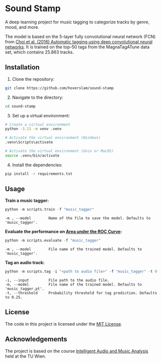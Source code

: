 # Sound Stamp

A deep learning project for music tagging to categorize tracks by genre, mood, and more. 

The model is based on the 5-layer fully convolutional neural network (FCN) from [Choi et al. (2016) Automatic tagging using deep convolutional neural networks](https://arxiv.org/abs/1606.00298). It is trained on the top-50 tags from the MagnaTagATune data set, which contains 25.863 tracks.


## Installation

1. Clone the repository:

```bash
git clone https://github.com/hoverslam/sound-stamp
```

2. Navigate to the directory:

```bash
cd sound-stamp
```

3. Set up a virtual environment:

```bash
# Create a virtual environment
python -3.11 -m venv .venv

# Activate the virtual environment (Windows)
.venv\Scripts\activate

# Activate the virtual environment (Unix or MacOS)
source .venv/bin/activate
```

4. Install the dependencies:

```bash
pip install -r requirements.txt
```


## Usage

**Train a music tagger:**

```Python
python -m scripts.train -f "music_tagger"
```
```
-m , --model        Name of the file to save the model. Defaults to 'music_tagger'.
```

**Evaluate the performance on [Area under the ROC Curve](https://machine-learning.paperspace.com/wiki/auc-area-under-the-roc-curve):**

```Python
python -m scripts.evaluate -f "music_tagger"
```
```
-m , --model        File name of the trained model. Defaults to 'music_tagger'.
```

**Tag an audio track:**

```Python
python -m scripts.tag -i "<path to audio file>" -f "music_tagger" -t 0.25
```
```
-i, --input         File path to the audio file.
-m, --model         File name of the trained model. Defaults to 'music_tagger.pt'.
-t, --threshold     Probability threshold for tag prediction. Defaults to 0.25.
```

## License

The code in this project is licensed under the [MIT License](LICENSE.txt).


## Acknowledgements

The project is based on the course [Intelligent Audio and Music Analysis](https://tiss.tuwien.ac.at/course/educationDetails.xhtml?dswid=6631&dsrid=434&semester=2023W&courseNr=194039) held at the TU Wien.
